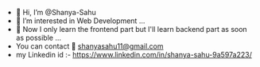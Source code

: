 - 👋 Hi, I’m @Shanya-Sahu
- 👀 I’m interested in Web Development  ...
- 🌱 Now I only learn the frontend part but I'll learn backend part as soon as possible ...
- You can contact 📧 shanyasahu11@gmail.com
- my Linkedin id :- https://www.linkedin.com/in/shanya-sahu-9a597a223/


<!---
Shanya-Sahu/Shanya-Sahu is a ✨ special ✨ repository because its `README.md` (this file) appears on your GitHub profile.
You can click the Preview link to take a look at your changes.
--->
